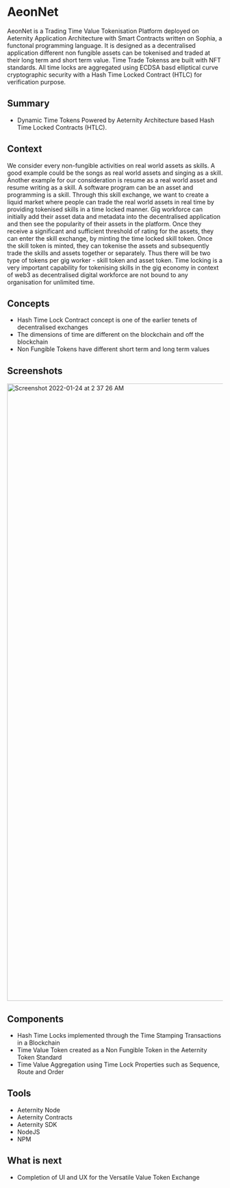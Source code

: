 # AeonNet
AeonNet is a Trading Time Value Tokenisation Platform deployed on Aeternity Application Architecture with Smart Contracts written on Sophia, a functonal programming language. It is designed as a decentralised application different non fungible assets can be tokenised and traded at their long term and short term value. Time Trade Tokenss are built with NFT standards. All time locks are aggregated using ECDSA basd elliptical curve cryptographic security with a Hash Time Locked Contract (HTLC) for verification purpose.  

## Summary
- Dynamic Time Tokens Powered by Aeternity Architecture based Hash Time Locked Contracts (HTLC). 

## Context
We consider every non-fungible activities on real world assets as skills. A good example could be the songs as real world assets and singing as a skill. Another example for our consideration is resume as a real world asset and resume writing as a skill. A software program can be an asset and programming is a skill. Through this skill exchange, we want to create a liquid market where people can trade the real world assets in real time by providing tokenised skills in a time locked manner. Gig workforce can initially add their asset data and metadata into the decentralised application and then see the popularity of their assets in the platform. Once they receive a significant and sufficient threshold of rating for the assets, they can enter the skill exchange, by minting the time locked skill token. Once the skill token is minted, they can tokenise the assets and subsequently trade the skills and assets together or separately. Thus there will be two type of tokens per gig worker - skill token and asset token. Time locking is a very important capability for tokenising skills in the gig economy in context of web3 as decentralised digital workforce are not bound to any organisation for unlimited time.

## Concepts
- Hash Time Lock Contract concept is one of the earlier tenets of decentralised exchanges
- The dimensions of time are different on the blockchain and off the blockchain
- Non Fungible Tokens have different short term and long term values

## Screenshots
<img width="1440" alt="Screenshot 2022-01-24 at 2 37 26 AM" src="https://user-images.githubusercontent.com/61057538/150698300-be75cb69-cb2f-4668-a41b-be5e6a1531b0.png">

## Components
- Hash Time Locks implemented through the Time Stamping Transactions in a Blockchain
- Time Value Token created as a Non Fungible Token in the Aeternity Token Standard
- Time Value Aggregation using Time Lock Properties such as Sequence, Route and Order

## Tools
- Aeternity Node
- Aeternity Contracts
- Aeternity SDK
- NodeJS
- NPM

## What is next
- Completion of UI and UX for the Versatile Value Token Exchange
